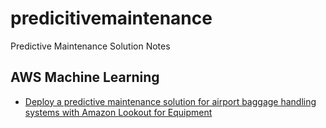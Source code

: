 # predicitivemaintenance
Predictive Maintenance Solution Notes

## AWS Machine Learning 
* [Deploy a predictive maintenance solution for airport baggage handling systems with Amazon Lookout for Equipment](https://aws.amazon.com/pt/blogs/machine-learning/deploy-a-predictive-maintenance-solution-for-airport-baggage-handling-systems-with-amazon-lookout-for-equipment/)
